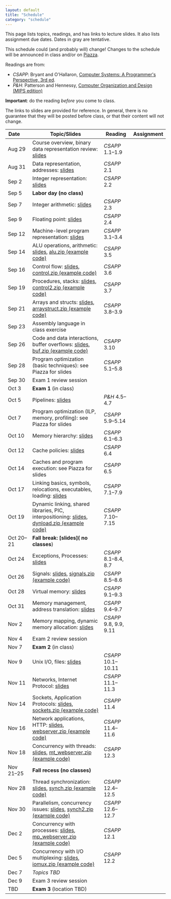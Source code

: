 ```yaml
---
layout: default
title: "Schedule"
category: "schedule"
---
```


This page lists topics, readings, and has links to lecture slides.
It also lists assignment due dates.  Dates <span class="tentative">in
gray</span> are tentative.

This schedule could (and probably will) change!  Changes
to the schedule will be announced in class and/or on
[Piazza](https://piazza.com/jhu/fall2022/601229).

Readings are from:
* *CSAPP*: Bryant and O'Hallaron, [Computer Systems: A Programmer's Perspective, 3rd ed](https://csapp.cs.cmu.edu/).
* *P&amp;H*: Patterson and Hennessy, [Computer Organization and Design (MIPS edition)](https://www.elsevier.com/books/computer-organization-and-design-mips-edition/patterson/978-0-12-407726-3)

**Important**: do the reading *before*
you come to class.

The links to slides are provided for reference.  In general, there is no
guarantee that they will be posted before class, or that their content
will not change.

Date&nbsp;&nbsp;&nbsp;&nbsp;&nbsp; | Topic/Slides | Reading | Assignment
------------------ | ------------ | ------- | ----------
Aug 29 | Course overview, binary data representation review: [slides](lectures/lecture01-public.pdf) | *CSAPP* 1.1–1.9 | 
Aug 31 | Data representation, addresses: [slides](lectures/lecture02-public.pdf) | *CSAPP* 2.1 | 
Sep 2 | Integer representation: [slides](lectures/lecture03-public.pdf) | *CSAPP* 2.2 | 
Sep 5 | **Labor day (no class)** |  | 
Sep 7 | Integer arithmetic: [slides](lectures/lecture04-public.pdf) | *CSAPP* 2.3 | 
Sep 9 | Floating point: [slides](lectures/lecture05-public.pdf) | *CSAPP* 2.4 | 
Sep 12 | Machine-level program representation: [slides](lectures/lecture06-public.pdf) | *CSAPP* 3.1–3.4 | 
Sep 14 | ALU operations, arithmetic: [slides](lectures/lecture07-public.pdf), [alu.zip (example code)](lectures/alu.zip) | *CSAPP* 3.5 | 
Sep 16 | Control flow: [slides](lectures/lecture08-public.pdf), [control.zip (example code)](lectures/control.zip) | *CSAPP* 3.6 | 
Sep 19 | Procedures, stacks: [slides](lectures/lecture09-public.pdf), [control2.zip (example code)](lectures/control2.zip) | *CSAPP* 3.7 | 
Sep 21 | Arrays and structs: [slides](lectures/lecture10-public.pdf), [arraystruct.zip (example code)](lectures/arraystruct.zip) | *CSAPP* 3.8–3.9 | 
Sep 23 | Assembly language in class exercise |  | 
Sep 26 | Code and data interactions, buffer overflows: [slides](lectures/lecture11-public.pdf), [buf.zip (example code)](lectures/buf.zip) | *CSAPP* 3.10 | 
Sep 28 | Program optimization (basic techniques): see Piazza for slides | *CSAPP* 5.1–5.8 | 
Sep 30 | Exam 1 review session |  | 
Oct 3 | **Exam 1** (in class) |  | 
Oct 5 | Pipelines: [slides](lectures/lecture13-public.pdf) | <i>P&amp;H</i> 4.5–4.7 | 
Oct 7 | Program optimization (ILP, memory, profiling): see Piazza for slides | *CSAPP* 5.9–5.14 | 
Oct 10 | Memory hierarchy: [slides](lectures/lecture15-public.pdf) | *CSAPP* 6.1–6.3 | 
Oct 12 | Cache policies: [slides](lectures/lecture16-public.pdf) | *CSAPP* 6.4 | 
Oct 14 | Caches and program execution: see Piazza for slides | *CSAPP* 6.5 | 
Oct 17 | Linking basics, symbols, relocations, executables, loading: [slides](lectures/lecture18-public.pdf) | *CSAPP* 7.1–7.9 | 
Oct 19 | Dynamic linking, shared libraries, PIC, interpositioning: [slides](lectures/lecture19-public.pdf), [dynload.zip (example code)](lectures/dynload.zip) | *CSAPP* 7.10–7.15 | 
Oct 20–21 | **Fall break: [slides]( no classes**) |  | 
Oct 24 | Exceptions, Processes: [slides](lectures/lecture20-public.pdf) | *CSAPP* 8.1–8.4, 8.7 | 
Oct 26 | Signals: [slides](lectures/lecture21-public.pdf), [signals.zip (example code)](lectures/signals.zip) | *CSAPP* 8.5–8.6 | 
Oct 28 | Virtual memory: [slides](lectures/lecture22-public.pdf) | *CSAPP* 9.1–9.3 | 
Oct 31 | Memory management, address translation: [slides](lectures/lecture23-public.pdf) | *CSAPP* 9.4–9.7 | 
Nov 2 | Memory mapping, dynamic memory allocation: [slides](lectures/lecture24-public.pdf) | *CSAPP* 9.8, 9.9, 9.11 | 
Nov 4 | Exam 2 review session |  | 
Nov 7 | **Exam 2** (in class) |  | 
Nov 9 | Unix I/O, files: [slides](lectures/lecture25-public.pdf) | *CSAPP* 10.1–10.11 | 
Nov 11 | Networks, Internet Protocol: [slides](lectures/lecture26-public.pdf) | *CSAPP* 11.1–11.3 | 
Nov 14 | Sockets, Application Protocols: [slides](lectures/lecture27-public.pdf), [sockets.zip (example code)](lectures/sockets.zip) | *CSAPP* 11.4 | 
Nov 16 | Network applications, HTTP: [slides](lectures/lecture28-public.pdf), [webserver.zip (example code)](lectures/webserver.zip) | *CSAPP* 11.4–11.6 | 
Nov 18 | Concurrency with threads: [slides](lectures/lecture30-public.pdf), [mt_webserver.zip (example code)](lectures/mt_webserver.zip) | *CSAPP* 12.3 | 
Nov 21–25 | **Fall recess (no classes)** |  | 
Nov 28 | Thread synchronization: [slides](lectures/lecture31-public.pdf), [synch.zip (example code)](lectures/synch.zip) | *CSAPP* 12.4–12.5 | 
Nov 30 | Parallelism, concurrency issues: [slides](lectures/lecture33-public.pdf), [synch2.zip (example code)](lectures/synch2.zip) | *CSAPP* 12.6–12.7 | 
Dec 2 | Concurrency with processes: [slides](lectures/lecture29-public.pdf), [mp_webserver.zip (example code)](lectures/mp_webserver.zip) | *CSAPP* 12.1 | 
Dec 5 | Concurrency with I/O multiplexing: [slides](lectures/lecture32-public.pdf), [iomux.zip (example code)](lectures/iomux.zip) | *CSAPP* 12.2 | 
Dec 7 | *Topics TBD* |  | 
Dec 9 | Exam 3 review session |  | 
TBD | **Exam 3** (location TBD) |  | 
